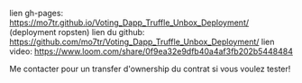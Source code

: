 lien gh-pages: https://mo7tr.github.io/Voting_Dapp_Truffle_Unbox_Deployment/ (deployment ropsten)
lien du github: https://github.com/mo7tr/Voting_Dapp_Truffle_Unbox_Deployment/
lien video: https://www.loom.com/share/0f9ea32e9dfb40a4af3fb202b5448484

Me contacter pour un transfer d'ownership du contrat si vous voulez tester!
